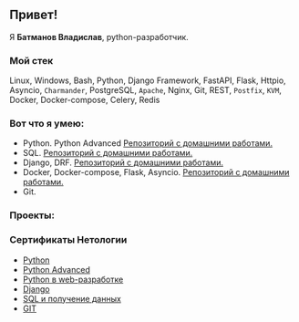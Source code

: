 ## Привет!
Я **Батманов Владислав**, python-разработчик.

### Мой стек
Linux, Windows, Bash, Python, Django Framework, FastAPI, Flask, Httpio, Asyncio, `Charmander`, PostgreSQL, `Apache`, Nginx, Git, REST, `Postfix`, `KVM`, Docker, Docker-compose, Celery, Redis



### Вот что я умею:
 - Python. Python Advanced [Репозиторий с домашними работами.](./homework/python.md)
 - SQL. [Репозиторий с домашними работами.](./homework/sql.md)
 - Django, DRF. [Репозиторий с домашними работами.](./homework/django.md)
 - Docker, Docker-compose, Flask, Asyncio. [Репозиторий с домашними работами.](./homework/web-develop.md)
 - Git.
### Проекты:

### Сертификаты Нетологии

- [Python](./certificate/python.pdf)
- [Python Advanced](./certificate/python-advanced.pdf)
- [Python в web-разработке](./certificate/web-develop.pdf)
- [Django](./certificate/django.pdf)
- [SQL и получение данных](./certificate/python-advanced.pdf)
- [GIT](./certificate/git.pdf)

